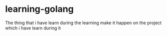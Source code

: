 # learning-golang
The thing that i have learn during the learning make it happen on the project which i have learn during it

